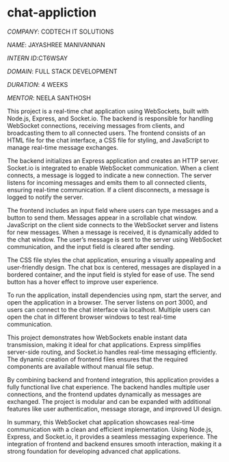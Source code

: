 # chat-appliction

*COMPANY*: CODTECH IT SOLUTIONS

*NAME*: JAYASHREE MANIVANNAN

*INTERN ID*:CT6WSAY

*DOMAIN*: FULL STACK DEVELOPMENT

*DURATION*: 4 WEEKS

*MENTOR*: NEELA SANTHOSH

This project is a real-time chat application using WebSockets, built with Node.js, Express, and Socket.io. The backend is responsible for handling WebSocket connections, receiving messages from clients, and broadcasting them to all connected users. The frontend consists of an HTML file for the chat interface, a CSS file for styling, and JavaScript to manage real-time message exchanges.

The backend initializes an Express application and creates an HTTP server. Socket.io is integrated to enable WebSocket communication. When a client connects, a message is logged to indicate a new connection. The server listens for incoming messages and emits them to all connected clients, ensuring real-time communication. If a client disconnects, a message is logged to notify the server.

The frontend includes an input field where users can type messages and a button to send them. Messages appear in a scrollable chat window. JavaScript on the client side connects to the WebSocket server and listens for new messages. When a message is received, it is dynamically added to the chat window. The user’s message is sent to the server using WebSocket communication, and the input field is cleared after sending.

The CSS file styles the chat application, ensuring a visually appealing and user-friendly design. The chat box is centered, messages are displayed in a bordered container, and the input field is styled for ease of use. The send button has a hover effect to improve user experience.

To run the application, install dependencies using npm, start the server, and open the application in a browser. The server listens on port 3000, and users can connect to the chat interface via localhost. Multiple users can open the chat in different browser windows to test real-time communication.

This project demonstrates how WebSockets enable instant data transmission, making it ideal for chat applications. Express simplifies server-side routing, and Socket.io handles real-time messaging efficiently. The dynamic creation of frontend files ensures that the required components are available without manual file setup.

By combining backend and frontend integration, this application provides a fully functional live chat experience. The backend handles multiple user connections, and the frontend updates dynamically as messages are exchanged. The project is modular and can be expanded with additional features like user authentication, message storage, and improved UI design.

In summary, this WebSocket chat application showcases real-time communication with a clean and efficient implementation. Using Node.js, Express, and Socket.io, it provides a seamless messaging experience. The integration of frontend and backend ensures smooth interaction, making it a strong foundation for developing advanced chat applications.








